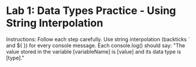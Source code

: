# Lab 1: Data Types Practice - Using String Interpolation
  Instructions:
  Follow each step carefully.
  Use string interpolation (backticks `` ` `` and ${ }) for every console message.
  Each console.log() should say:
  "The value stored in the variable [variableName] is [value] and its data type is [type]."
